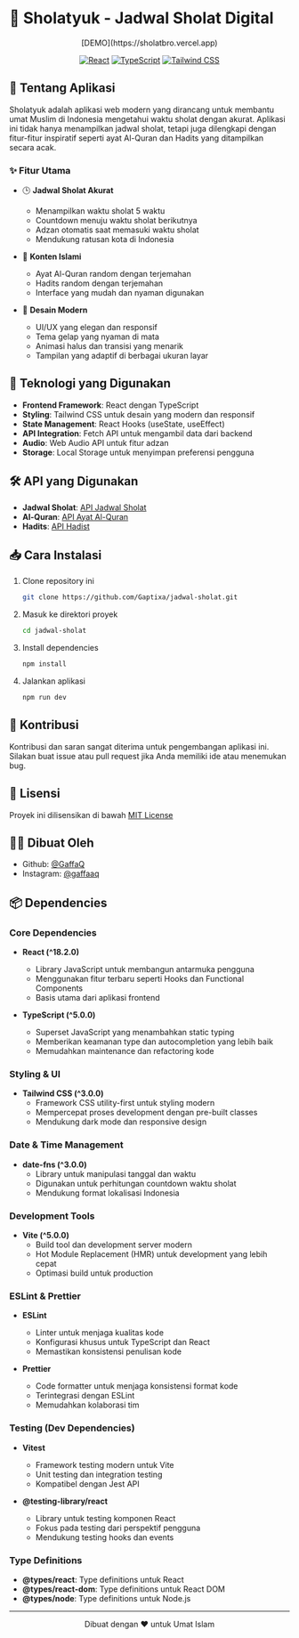 # 🕌 Sholatyuk - Jadwal Sholat Digital

<div align="center">
  <!--<img src="./public/preview.png" alt="Sholatyuk Preview" width="100%">-->
  [DEMO](https://sholatbro.vercel.app)
  
  [![React](https://img.shields.io/badge/React-20232A?style=for-the-badge&logo=react&logoColor=61DAFB)](https://reactjs.org/)
  [![TypeScript](https://img.shields.io/badge/TypeScript-007ACC?style=for-the-badge&logo=typescript&logoColor=white)](https://www.typescriptlang.org/)
  [![Tailwind CSS](https://img.shields.io/badge/Tailwind_CSS-38B2AC?style=for-the-badge&logo=tailwind-css&logoColor=white)](https://tailwindcss.com/)
</div>

## 📖 Tentang Aplikasi

Sholatyuk adalah aplikasi web modern yang dirancang untuk membantu umat Muslim di Indonesia mengetahui waktu sholat dengan akurat. Aplikasi ini tidak hanya menampilkan jadwal sholat, tetapi juga dilengkapi dengan fitur-fitur inspiratif seperti ayat Al-Quran dan Hadits yang ditampilkan secara acak.

### ✨ Fitur Utama

- 🕒 **Jadwal Sholat Akurat**
  - Menampilkan waktu sholat 5 waktu
  - Countdown menuju waktu sholat berikutnya
  - Adzan otomatis saat memasuki waktu sholat
  - Mendukung ratusan kota di Indonesia

- 📖 **Konten Islami**
  - Ayat Al-Quran random dengan terjemahan
  - Hadits random dengan terjemahan
  - Interface yang mudah dan nyaman digunakan

- 🎨 **Desain Modern**
  - UI/UX yang elegan dan responsif
  - Tema gelap yang nyaman di mata
  - Animasi halus dan transisi yang menarik
  - Tampilan yang adaptif di berbagai ukuran layar

## 🚀 Teknologi yang Digunakan

- **Frontend Framework**: React dengan TypeScript
- **Styling**: Tailwind CSS untuk desain yang modern dan responsif
- **State Management**: React Hooks (useState, useEffect)
- **API Integration**: Fetch API untuk mengambil data dari backend
- **Audio**: Web Audio API untuk fitur adzan
- **Storage**: Local Storage untuk menyimpan preferensi pengguna

## 🛠️ API yang Digunakan

- **Jadwal Sholat**: [API Jadwal Sholat](https://documenter.getpostman.com/view/841292/2s9YsGittd)
- **Al-Quran**: [API Ayat Al-Quran](https://documenter.getpostman.com/view/841292/2s9YsGittd)
- **Hadits**: [API Hadist](https://documenter.getpostman.com/view/841292/2s9YsGittd)

## 📥 Cara Instalasi

1. Clone repository ini
   ```bash
   git clone https://github.com/Gaptixa/jadwal-sholat.git
   ```

2. Masuk ke direktori proyek
   ```bash
   cd jadwal-sholat
   ```

3. Install dependencies
   ```bash
   npm install
   ```

4. Jalankan aplikasi
   ```bash
   npm run dev
   ```

## 🤝 Kontribusi

Kontribusi dan saran sangat diterima untuk pengembangan aplikasi ini. Silakan buat issue atau pull request jika Anda memiliki ide atau menemukan bug.

## 📝 Lisensi

Proyek ini dilisensikan di bawah [MIT License](LICENSE)

## 👨‍💻 Dibuat Oleh

- Github: [@GaffaQ](https://github.com/GaffaQ)
- Instagram: [@gaffaaq](https://instagram.com/gaffaaq)

## 📦 Dependencies

### Core Dependencies
- **React (^18.2.0)**
  - Library JavaScript untuk membangun antarmuka pengguna
  - Menggunakan fitur terbaru seperti Hooks dan Functional Components
  - Basis utama dari aplikasi frontend

- **TypeScript (^5.0.0)**
  - Superset JavaScript yang menambahkan static typing
  - Memberikan keamanan type dan autocompletion yang lebih baik
  - Memudahkan maintenance dan refactoring kode

### Styling & UI
- **Tailwind CSS (^3.0.0)**
  - Framework CSS utility-first untuk styling modern
  - Mempercepat proses development dengan pre-built classes
  - Mendukung dark mode dan responsive design

### Date & Time Management
- **date-fns (^3.0.0)**
  - Library untuk manipulasi tanggal dan waktu
  - Digunakan untuk perhitungan countdown waktu sholat
  - Mendukung format lokalisasi Indonesia

### Development Tools
- **Vite (^5.0.0)**
  - Build tool dan development server modern
  - Hot Module Replacement (HMR) untuk development yang lebih cepat
  - Optimasi build untuk production

### ESLint & Prettier
- **ESLint**
  - Linter untuk menjaga kualitas kode
  - Konfigurasi khusus untuk TypeScript dan React
  - Memastikan konsistensi penulisan kode

- **Prettier**
  - Code formatter untuk menjaga konsistensi format kode
  - Terintegrasi dengan ESLint
  - Memudahkan kolaborasi tim

### Testing (Dev Dependencies)
- **Vitest**
  - Framework testing modern untuk Vite
  - Unit testing dan integration testing
  - Kompatibel dengan Jest API

- **@testing-library/react**
  - Library untuk testing komponen React
  - Fokus pada testing dari perspektif pengguna
  - Mendukung testing hooks dan events

### Type Definitions
- **@types/react**: Type definitions untuk React
- **@types/react-dom**: Type definitions untuk React DOM
- **@types/node**: Type definitions untuk Node.js

---

<div align="center">
  Dibuat dengan ❤️ untuk Umat Islam
</div> 

